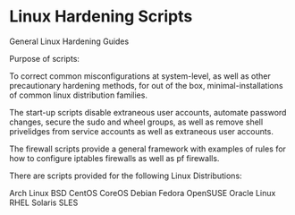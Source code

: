 # Linux Hardening Scripts

General Linux Hardening Guides

Purpose of scripts:

To correct common misconfigurations at system-level,
as well as other precautionary hardening methods, for 
out of the box, minimal-installations of common linux
distribution families.

The start-up scripts disable extraneous user accounts, 
automate password changes, secure the sudo and wheel groups,
as well as remove shell privelidges from service accounts as
well as extraneous user accounts.

The firewall scripts provide a general framework with examples
of rules for how to configure iptables firewalls as well as pf 
firewalls.

There are scripts provided for the following Linux Distributions:

   Arch Linux
   BSD
   CentOS
   CoreOS
   Debian
   Fedora
   OpenSUSE
   Oracle Linux
   RHEL
   Solaris
   SLES
